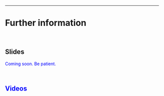 ---------------------------------------

# Further information

&nbsp;


## Slides

<font color="blue">Coming soon. Be patient.<font>


&nbsp;


## Videos
